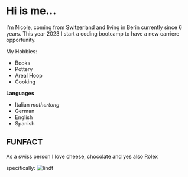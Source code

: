 # Hi is me...

I'm Nicole, coming from Switzerland and living in Berin currently since 6 years.
This year 2023 I start a coding bootcamp to have a new carriere opportunity.

My Hobbies:
- Books
- Pottery
- Areal Hoop
- Cooking

**Languages**
- Italian _mothertong_
- German
- English
- Spanish

## FUNFACT

As a swiss person I love cheese, chocolate and yes also Rolex

specifically:
![lindt](https://cdn0.woolworths.media/content/wowproductimages/large/019731.jpg)



